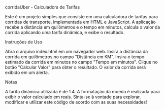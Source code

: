 corridaUber - Calculadora de Tarifas

Este é um projeto simples que consiste em uma calculadora de tarifas para corridas de transporte, implementada em HTML e JavaScript. A aplicação recebe a distância em quilômetros e o tempo em minutos, calcula o valor da corrida aplicando uma tarifa dinâmica, e exibe o resultado.

Instruções de Uso

Abra o arquivo index.html em um navegador web.
Insira a distância da corrida em quilômetros no campo "Distância em KM".
Insira o tempo estimado da corrida em minutos no campo "Tempo em minutos".
Clique no botão "Calcular Valor" para obter o resultado.
O valor da corrida será exibido em um alerta.

Notas

A tarifa dinâmica utilizada é de 1.4.
A formatação da moeda é realizada para exibir o valor calculado em reais.
Sinta-se à vontade para explorar, modificar e utilizar este código de acordo com as suas necessidades!